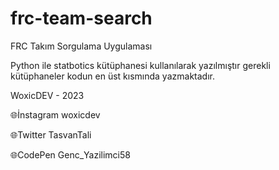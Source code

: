 # frc-team-search
 FRC Takım Sorgulama Uygulaması

 Python ile statbotics kütüphanesi kullanılarak yazılmıştır gerekli kütüphaneler kodun en üst kısmında  yazmaktadır.

 
 WoxicDEV - 2023



🌐İnstagram woxicdev



🌐Twitter TasvanTali



🌐CodePen Genc_Yazilimci58
